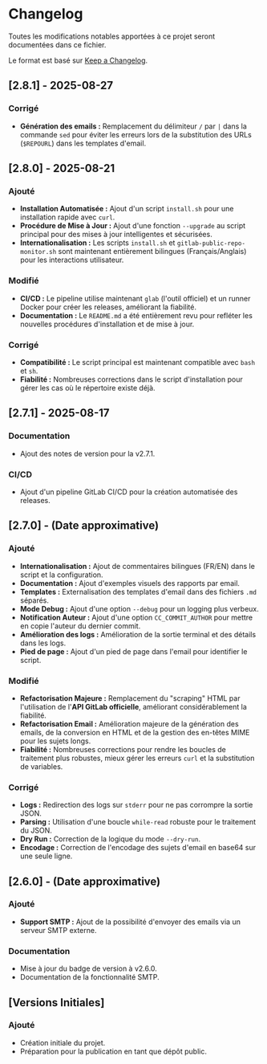 # Changelog

Toutes les modifications notables apportées à ce projet seront documentées dans ce fichier.

Le format est basé sur [Keep a Changelog](https://keepachangelog.com/en/1.0.0/).

## [2.8.1] - 2025-08-27

### Corrigé
- **Génération des emails :** Remplacement du délimiteur `/` par `|` dans la commande `sed` pour éviter les erreurs lors de la substitution des URLs (`$REPOURL`) dans les templates d'email.

## [2.8.0] - 2025-08-21

### Ajouté
- **Installation Automatisée :** Ajout d'un script `install.sh` pour une installation rapide avec `curl`.
- **Procédure de Mise à Jour :** Ajout d'une fonction `--upgrade` au script principal pour des mises à jour intelligentes et sécurisées.
- **Internationalisation :** Les scripts `install.sh` et `gitlab-public-repo-monitor.sh` sont maintenant entièrement bilingues (Français/Anglais) pour les interactions utilisateur.

### Modifié
- **CI/CD :** Le pipeline utilise maintenant `glab` (l'outil officiel) et un runner Docker pour créer les releases, améliorant la fiabilité.
- **Documentation :** Le `README.md` a été entièrement revu pour refléter les nouvelles procédures d'installation et de mise à jour.

### Corrigé
- **Compatibilité :** Le script principal est maintenant compatible avec `bash` et `sh`.
- **Fiabilité :** Nombreuses corrections dans le script d'installation pour gérer les cas où le répertoire existe déjà.

## [2.7.1] - 2025-08-17

### Documentation
- Ajout des notes de version pour la v2.7.1.

### CI/CD
- Ajout d'un pipeline GitLab CI/CD pour la création automatisée des releases.

## [2.7.0] - (Date approximative)

### Ajouté
- **Internationalisation :** Ajout de commentaires bilingues (FR/EN) dans le script et la configuration.
- **Documentation :** Ajout d'exemples visuels des rapports par email.
- **Templates :** Externalisation des templates d'email dans des fichiers `.md` séparés.
- **Mode Debug :** Ajout d'une option `--debug` pour un logging plus verbeux.
- **Notification Auteur :** Ajout d'une option `CC_COMMIT_AUTHOR` pour mettre en copie l'auteur du dernier commit.
- **Amélioration des logs :** Amélioration de la sortie terminal et des détails dans les logs.
- **Pied de page :** Ajout d'un pied de page dans l'email pour identifier le script.

### Modifié
- **Refactorisation Majeure :** Remplacement du "scraping" HTML par l'utilisation de l'**API GitLab officielle**, améliorant considérablement la fiabilité.
- **Refactorisation Email :** Amélioration majeure de la génération des emails, de la conversion en HTML et de la gestion des en-têtes MIME pour les sujets longs.
- **Fiabilité :** Nombreuses corrections pour rendre les boucles de traitement plus robustes, mieux gérer les erreurs `curl` et la substitution de variables.

### Corrigé
- **Logs :** Redirection des logs sur `stderr` pour ne pas corrompre la sortie JSON.
- **Parsing :** Utilisation d'une boucle `while-read` robuste pour le traitement du JSON.
- **Dry Run :** Correction de la logique du mode `--dry-run`.
- **Encodage :** Correction de l'encodage des sujets d'email en base64 sur une seule ligne.

## [2.6.0] - (Date approximative)

### Ajouté
- **Support SMTP :** Ajout de la possibilité d'envoyer des emails via un serveur SMTP externe.

### Documentation
- Mise à jour du badge de version à v2.6.0.
- Documentation de la fonctionnalité SMTP.

## [Versions Initiales]

### Ajouté
- Création initiale du projet.
- Préparation pour la publication en tant que dépôt public.